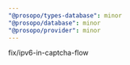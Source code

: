 ```yaml
---
"@prosopo/types-database": minor
"@prosopo/database": minor
"@prosopo/provider": minor
---
```


fix/ipv6-in-captcha-flow
  
